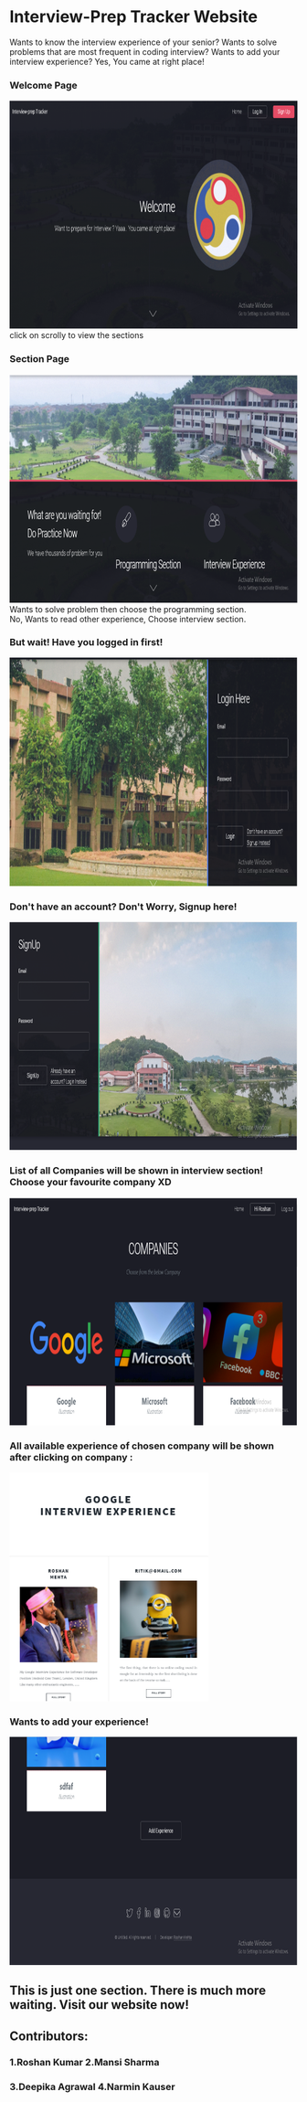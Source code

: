 # Interview-Prep Tracker Website
Wants to know the interview experience of your senior?
Wants to solve problems that are most frequent in coding interview?
Wants to add your interview experience?
Yes, You came at right place!

### Welcome Page
<img src = "ReadmeImages/homeSS.png" height="400">
click on scrolly to view the sections
<br/>

### Section Page
<img src = "ReadmeImages/twoSection.png" height="400">
Wants to solve problem then choose the programming section.<br/>
No, Wants to read other experience, Choose interview section.
<br/>

### But wait! Have you logged in first!
<img src = "ReadmeImages/login.png" height="400">

### Don't have an account? Don't Worry, Signup here!
<img src = "ReadmeImages/signUp.png" height="400">


### List of all Companies will be shown in interview section! Choose your favourite company XD
<img src = "ReadmeImages/company1.png" height="400">

### All available experience of chosen company will be shown after clicking on company : 
<img src = "ReadmeImages/particularExp.png" height="400">

### Wants to add your experience!
<img src = "ReadmeImages/AddExp.png" height="400">

## This is just one section. There is much more waiting. Visit our website now!

## Contributors: 
### 1.Roshan Kumar    2.Mansi Sharma
### 3.Deepika Agrawal  4.Narmin Kauser
